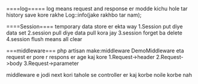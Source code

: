 ====log=====
log means request and response er modde kichu hole tar history save kore rakhe 
Log::info(jake rakhbo tar nam);

====Session====
temporary data store er ekta way 
1.Session put diye data set 
2.session pull diye data pull kora jay 
3.session forget ba delete 
4.session flush means all clear 

===middleware===
php artisan make:middleware DemoMiddleware
eta request er pore r respons er age kaj kore 
1.Request->header
2.Request->body
3.Request->parameter

middleware e jodi next kori tahole se controller er kaj korbe noile korbe nah 
